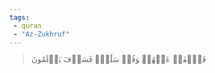 ```yaml
---
tags: 
 - quran 
 - "Az-Zukhruf"
---
```


> فَٱصۡفَحۡ عَنۡهُمۡ وَقُلۡ سَلَٰمٞۚ فَسَوۡفَ يَعۡلَمُونَ
